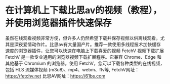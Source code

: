 # 在计算机上下载比思av的视频（教程），并使用浏览器插件快速保存
虽然在线观看视频非常方便，但许多人仍然希望下载并保存视频以供离线观看，尤其是深夜爱情动作片。比思av有大量国产片。推荐一款使用多线程技术加快缓存速度的浏览器插件，让您可以快速在电脑上下载喜爱的视频
FetchV 视频下载扩展
FetchV 是一款专业通用的浏览器视频下载扩展程序。它兼容 Chrome、Edge 和其他基于 Chromium 的浏览器。使用 FetchV，您可以下载各种类型的在线视频，包括 HLS 流媒体视频 (m3u8)、mp4、webm、flv等,
FetchV网址： https://fetchv.net  比思AV网址：https://61bs.com
